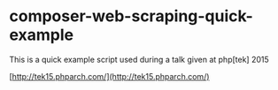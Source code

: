 # composer-web-scraping-quick-example

This is a quick example script used during a talk given at php[tek] 2015

[http://tek15.phparch.com/](http://tek15.phparch.com/)